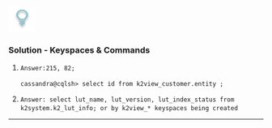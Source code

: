 ![](/academy/Training_Level_1/03_fabric_basic_LU/images/Solution.png)

### Solution - Keyspaces & Commands

1. `Answer:215, 82;` 

   `cassandra@cqlsh> select id from k2view_customer.entity ;` 

   

2. `Answer: select lut_name, lut_version, lut_index_status from k2system.k2_lut_info; or by k2view_* keyspaces being created`



------
